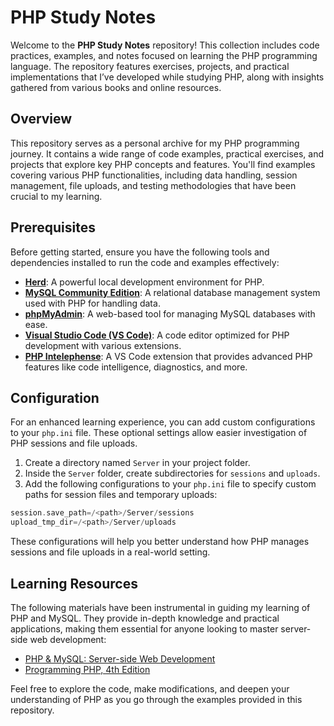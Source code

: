 # PHP Study Notes

Welcome to the **PHP Study Notes** repository! This collection includes code practices, examples, and notes focused on learning the PHP programming language. The repository features exercises, projects, and practical implementations that I’ve developed while studying PHP, along with insights gathered from various books and online resources.

## Overview

This repository serves as a personal archive for my PHP programming journey. It contains a wide range of code examples, practical exercises, and projects that explore key PHP concepts and features. You'll find examples covering various PHP functionalities, including data handling, session management, file uploads, and testing methodologies that have been crucial to my learning.

## Prerequisites

Before getting started, ensure you have the following tools and dependencies installed to run the code and examples effectively:

- **[Herd][1]**: A powerful local development environment for PHP.
- **[MySQL Community Edition][2]**: A relational database management system used with PHP for handling data.
- **[phpMyAdmin][3]**: A web-based tool for managing MySQL databases with ease.
- **[Visual Studio Code (VS Code)][4]**: A code editor optimized for PHP development with various extensions.
- **[PHP Intelephense][5]**: A VS Code extension that provides advanced PHP features like code intelligence, diagnostics, and more.

## Configuration

For an enhanced learning experience, you can add custom configurations to your `php.ini` file. These optional settings allow easier investigation of PHP sessions and file uploads.

1. Create a directory named `Server` in your project folder.
2. Inside the `Server` folder, create subdirectories for `sessions` and `uploads`.
3. Add the following configurations to your `php.ini` file to specify custom paths for session files and temporary uploads:

```php
session.save_path=/<path>/Server/sessions
upload_tmp_dir=/<path>/Server/uploads
```

These configurations will help you better understand how PHP manages sessions and file uploads in a real-world setting.

## Learning Resources

The following materials have been instrumental in guiding my learning of PHP and MySQL. They provide in-depth knowledge and practical applications, making them essential for anyone looking to master server-side web development:

- [PHP & MySQL: Server-side Web Development][6]
- [Programming PHP, 4th Edition][7]

Feel free to explore the code, make modifications, and deepen your understanding of PHP as you go through the examples provided in this repository.

[1]: https://herd.laravel.com/
[2]: https://dev.mysql.com/downloads/
[3]: https://www.phpmyadmin.net/
[4]: https://code.visualstudio.com/
[5]: https://marketplace.visualstudio.com/items?itemName=bmewburn.vscode-intelephense-client/
[6]: https://phpandmysql.com/
[7]: https://www.oreilly.com/library/view/programming-php-4th/9781492054122/
